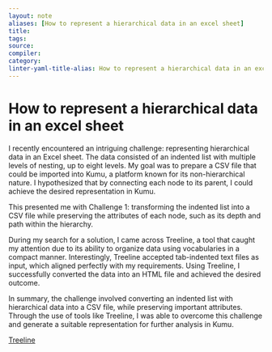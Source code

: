 ```yaml
---
layout: note
aliases: [How to represent a hierarchical data in an excel sheet]
title:
tags: 
source:
compiler:
category:
linter-yaml-title-alias: How to represent a hierarchical data in an excel sheet
---
```


# How to represent a hierarchical data in an excel sheet

I recently encountered an intriguing challenge: representing hierarchical data in an Excel sheet. The data consisted of an indented list with multiple levels of nesting, up to eight levels. My goal was to prepare a CSV file that could be imported into Kumu, a platform known for its non-hierarchical nature. I hypothesized that by connecting each node to its parent, I could achieve the desired representation in Kumu.

This presented me with Challenge 1: transforming the indented list into a CSV file while preserving the attributes of each node, such as its depth and path within the hierarchy.

During my search for a solution, I came across Treeline, a tool that caught my attention due to its ability to organize data using vocabularies in a compact manner. Interestingly, Treeline accepted tab-indented text files as input, which aligned perfectly with my requirements. Using Treeline, I successfully converted the data into an HTML file and achieved the desired outcome.

In summary, the challenge involved converting an indented list with hierarchical data into a CSV file, while preserving important attributes. Through the use of tools like Treeline, I was able to overcome this challenge and generate a suitable representation for further analysis in Kumu.

[Treeline](https://treeline.bellz.org)